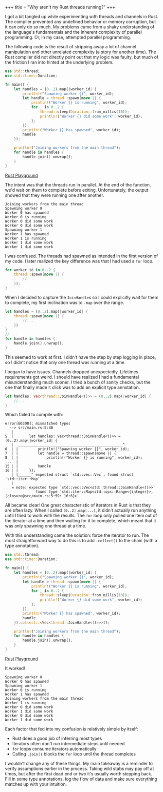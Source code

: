 +++
title = "Why aren't my Rust threads running?"
+++

I got a bit tangled up while experimenting with threads and channels in Rust. The compiler prevented any undefined behavior or memory corruption, but it can only do so much. My problems came from a shaky understanding of the language's fundamentals and the inherent complexity of parallel programming. Or, in my case, attempted parallel programming.

<!-- more -->

The following code is the result of stripping away a lot of channel manipulation and other unrelated complexity (a story for another time). The Rust compiler did not directly point out that my logic was faulty, but much of the friction I ran into hinted at the underlying problem.

```rust
use std::thread;
use std::time::Duration;

fn main() {
    let handles = (0..2).map(|worker_id| {
        println!("Spawning worker {}", worker_id);
        let handle = thread::spawn(move || {
            println!("Worker {} is running", worker_id);
            for _ in 0..2 {
                thread::sleep(Duration::from_millis(10));
                println!("Worker {} did some work", worker_id);
            };
        });
        println!("Worker {} has spawned", worker_id);
        handle
    });

    println!("Joining workers from the main thread");
    for handle in handles {
        handle.join().unwrap();
    }
}
```

[Rust Playground](https://play.rust-lang.org/?version=stable&mode=debug&edition=2018&gist=d0b3006c3c84906c5e19ce26ec0ca873)

The intent was that the threads run in parallel. At the end of the function, we'd wait on them to complete before exiting. Unfortunately, the output showed that they were running one after another.

```
Joining workers from the main thread
Spawning worker 0
Worker 0 has spawned
Worker 0 is running
Worker 0 did some work
Worker 0 did some work
Spawning worker 1
Worker 1 has spawned
Worker 1 is running
Worker 1 did some work
Worker 1 did some work
```

I was confused. The threads had spawned as intended in the first version of my code. I later realized the key difference was that I had used a `for` loop.

```rust
for worker_id in 0..2 {
    thread::spawn(move || {
        //...
    });
}
```

When I decided to capture the `JoinHandle`s so I could explicitly wait for them to complete, my first inclination was to `.map` over the range.

```rust
let handles = (0..2).map(|worker_id| {
    thread::spawn(move || {
        //...
    })
}
// ...
for handle in handles {
    handle.join().unwrap();
}
```

This seemed to work at first. I didn't have the step by step logging in place, so I didn't notice that only one thread was running at a time.

I began to have issues. Channels dropped unexpectedly. Lifetimes requirements got weird. I should have realized I had a fundamental misunderstanding much sooner. I tried a bunch of sanity checks, but the one that finally made it click was to add an explicit type annotation.

```rust
let handles: Vec<thread::JoinHandle<()>> = (0..2).map(|worker_id| {
    //...
}
```

Which failed to compile with:

```
error[E0308]: mismatched types
  --> src/main.rs:5:48
   |
5  |       let handles: Vec<thread::JoinHandle<()>> = (0..2).map(|worker_id| {
   |  ________________________________________________^
6  | |         println!("Spawning worker {}", worker_id);
7  | |         let handle = thread::spawn(move || {
8  | |             println!("Worker {} is running", worker_id);
...  |
15 | |         handle
16 | |     });
   | |______^ expected struct `std::vec::Vec`, found struct `std::iter::Map`
   |
   = note: expected type `std::vec::Vec<std::thread::JoinHandle<()>>`
              found type `std::iter::Map<std::ops::Range<{integer}>, [closure@src/main.rs:5:59: 16:6]>`
```

All became clear! One great characteristic of iterators in Rust is that they are often lazy. When I called `(0..2).map(...)`, it didn't actually run anything until I tried to work with the results. The `for` loop only pulled one item out of the iterator at a time and then waiting for it to complete, which meant that it was only spawning one thread at a time.

With this understanding came the solution: force the iterator to run. The most straightforward way to do this is to add `.collect()` to the chain (with a type annotation).

```rust
use std::thread;
use std::time::Duration;

fn main() {
    let handles = (0..2).map(|worker_id| {
        println!("Spawning worker {}", worker_id);
        let handle = thread::spawn(move || {
            println!("Worker {} is running", worker_id);
            for _ in 0..2 {
                thread::sleep(Duration::from_millis(10));
                println!("Worker {} did some work", worker_id);
            };
        });
        println!("Worker {} has spawned", worker_id);
        handle
    }).collect::<Vec<thread::JoinHandle<()>>>();

    println!("Joining workers from the main thread");
    for handle in handles {
        handle.join().unwrap();
    }
}
```

[Rust Playground](https://play.rust-lang.org/?version=stable&mode=debug&edition=2018&gist=115ba06cbc7d8e9c1c699503e3ae5127)

It worked!

```
Spawning worker 0
Worker 0 has spawned
Spawning worker 1
Worker 0 is running
Worker 1 has spawned
Joining workers from the main thread
Worker 1 is running
Worker 0 did some work
Worker 1 did some work
Worker 0 did some work
Worker 1 did some work
```

Each factor that fed into my confusion is relatively simple by itself:

- Rust does a good job of inferring most types
- Iterators often don't run intermediate steps until needed
- `for` loops consume iterators automatically
- Calling `.join()` blocks the `for` loop until the thread completes

I wouldn't change any of these things. My main takeaway is a reminder to verify assumptions earlier in the process. Taking wild stabs may pay off at times, but after the first dead end or two it's usually worth stepping back. Fill in some type annotations, log the flow of data and make sure everything matches up with your intuition.
